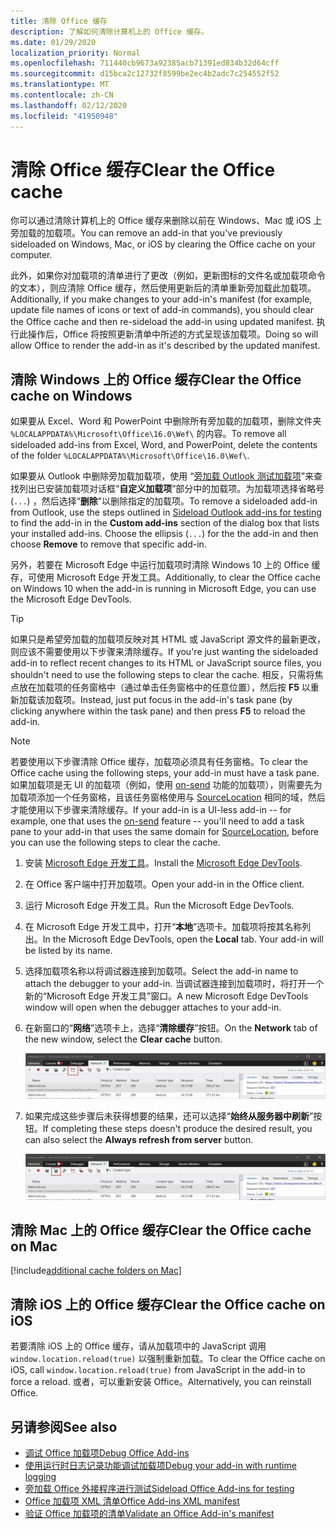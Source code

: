 ```yaml
---
title: 清除 Office 缓存
description: 了解如何清除计算机上的 Office 缓存。
ms.date: 01/29/2020
localization_priority: Normal
ms.openlocfilehash: 711440cb9673a92385acb71391ed834b32d64cff
ms.sourcegitcommit: d15bca2c12732f8599be2ec4b2adc7c254552f52
ms.translationtype: MT
ms.contentlocale: zh-CN
ms.lasthandoff: 02/12/2020
ms.locfileid: "41950948"
---
```

# <a name="clear-the-office-cache"></a><span data-ttu-id="25165-103">清除 Office 缓存</span><span class="sxs-lookup"><span data-stu-id="25165-103">Clear the Office cache</span></span>

<span data-ttu-id="25165-104">你可以通过清除计算机上的 Office 缓存来删除以前在 Windows、Mac 或 iOS 上旁加载的加载项。</span><span class="sxs-lookup"><span data-stu-id="25165-104">You can remove an add-in that you've previously sideloaded on Windows, Mac, or iOS by clearing the Office cache on your computer.</span></span> 

<span data-ttu-id="25165-105">此外，如果你对加载项的清单进行了更改（例如，更新图标的文件名或加载项命令的文本），则应清除 Office 缓存，然后使用更新后的清单重新旁加载此加载项。</span><span class="sxs-lookup"><span data-stu-id="25165-105">Additionally, if you make changes to your add-in's manifest (for example, update file names of icons or text of add-in commands), you should clear the Office cache and then re-sideload the add-in using updated manifest.</span></span> <span data-ttu-id="25165-106">执行此操作后，Office 将按照更新清单中所述的方式呈现该加载项。</span><span class="sxs-lookup"><span data-stu-id="25165-106">Doing so will allow Office to render the add-in as it's described by the updated manifest.</span></span>

## <a name="clear-the-office-cache-on-windows"></a><span data-ttu-id="25165-107">清除 Windows 上的 Office 缓存</span><span class="sxs-lookup"><span data-stu-id="25165-107">Clear the Office cache on Windows</span></span>

<span data-ttu-id="25165-108">如果要从 Excel、Word 和 PowerPoint 中删除所有旁加载的加载项，删除文件夹 `%LOCALAPPDATA%\Microsoft\Office\16.0\Wef\` 的内容。</span><span class="sxs-lookup"><span data-stu-id="25165-108">To remove all sideloaded add-ins from Excel, Word, and PowerPoint, delete the contents of the folder `%LOCALAPPDATA%\Microsoft\Office\16.0\Wef\`.</span></span> 

<span data-ttu-id="25165-109">如果要从 Outlook 中删除旁加载加载项，使用 “[旁加载 Outlook 测试加载项](/outlook/add-ins/sideload-outlook-add-ins-for-testing)”来查找列出已安装加载项对话框“**自定义加载项**”部分中的加载项。为加载项选择省略号(`...`) ，然后选择“**删除**”以删除指定的加载项。</span><span class="sxs-lookup"><span data-stu-id="25165-109">To remove a sideloaded add-in from Outlook, use the steps outlined in [Sideload Outlook add-ins for testing](/outlook/add-ins/sideload-outlook-add-ins-for-testing) to find the add-in in the **Custom add-ins** section of the dialog box that lists your installed add-ins. Choose the ellipsis (`...`) for the the add-in and then choose **Remove** to remove that specific add-in.</span></span>

<span data-ttu-id="25165-110">另外，若要在 Microsoft Edge 中运行加载项时清除 Windows 10 上的 Office 缓存，可使用 Microsoft Edge 开发工具。</span><span class="sxs-lookup"><span data-stu-id="25165-110">Additionally, to clear the Office cache on Windows 10 when the add-in is running in Microsoft Edge, you can use the Microsoft Edge DevTools.</span></span>

> [!TIP]
> <span data-ttu-id="25165-111">如果只是希望旁加载的加载项反映对其 HTML 或 JavaScript 源文件的最新更改，则应该不需要使用以下步骤来清除缓存。</span><span class="sxs-lookup"><span data-stu-id="25165-111">If you're just wanting the sideloaded add-in to reflect recent changes to its HTML or JavaScript source files, you shouldn't need to use the following steps to clear the cache.</span></span> <span data-ttu-id="25165-112">相反，只需将焦点放在加载项的任务窗格中（通过单击任务窗格中的任意位置），然后按 **F5** 以重新加载该加载项。</span><span class="sxs-lookup"><span data-stu-id="25165-112">Instead, just put focus in the add-in's task pane (by clicking anywhere within the task pane) and then press **F5** to reload the add-in.</span></span> 

> [!NOTE]
> <span data-ttu-id="25165-113">若要使用以下步骤清除 Office 缓存，加载项必须具有任务窗格。</span><span class="sxs-lookup"><span data-stu-id="25165-113">To clear the Office cache using the following steps, your add-in must have a task pane.</span></span> <span data-ttu-id="25165-114">如果加载项是无 UI 的加载项（例如，使用 [on-send](/outlook/add-ins/outlook-on-send-addins) 功能的加载项），则需要先为加载项添加一个任务窗格，且该任务窗格使用与 [SourceLocation](../reference/manifest/sourcelocation.md) 相同的域，然后才能使用以下步骤来清除缓存。</span><span class="sxs-lookup"><span data-stu-id="25165-114">If your add-in is a UI-less add-in -- for example, one that uses the [on-send](/outlook/add-ins/outlook-on-send-addins) feature -- you'll need to add a task pane to your add-in that uses the same domain for [SourceLocation](../reference/manifest/sourcelocation.md), before you can use the following steps to clear the cache.</span></span>

1. <span data-ttu-id="25165-115">安装 [Microsoft Edge 开发工具](https://www.microsoft.com/p/microsoft-edge-devtools-preview/9mzbfrmz0mnj)。</span><span class="sxs-lookup"><span data-stu-id="25165-115">Install the [Microsoft Edge DevTools](https://www.microsoft.com/p/microsoft-edge-devtools-preview/9mzbfrmz0mnj).</span></span>

2. <span data-ttu-id="25165-116">在 Office 客户端中打开加载项。</span><span class="sxs-lookup"><span data-stu-id="25165-116">Open your add-in in the Office client.</span></span>

3. <span data-ttu-id="25165-117">运行 Microsoft Edge 开发工具。</span><span class="sxs-lookup"><span data-stu-id="25165-117">Run the Microsoft Edge DevTools.</span></span>

4. <span data-ttu-id="25165-118">在 Microsoft Edge 开发工具中，打开“**本地**”选项卡。加载项将按其名称列出。</span><span class="sxs-lookup"><span data-stu-id="25165-118">In the Microsoft Edge DevTools, open the **Local** tab. Your add-in will be listed by its name.</span></span>

5. <span data-ttu-id="25165-119">选择加载项名称以将调试器连接到加载项。</span><span class="sxs-lookup"><span data-stu-id="25165-119">Select the add-in name to attach the debugger to your add-in.</span></span> <span data-ttu-id="25165-120">当调试器连接到加载项时，将打开一个新的“Microsoft Edge 开发工具”窗口。</span><span class="sxs-lookup"><span data-stu-id="25165-120">A new Microsoft Edge DevTools window will open when the debugger attaches to your add-in.</span></span>

6. <span data-ttu-id="25165-121">在新窗口的“**网络**”选项卡上，选择“**清除缓存**”按钮。</span><span class="sxs-lookup"><span data-stu-id="25165-121">On the **Network** tab of the new window, select the **Clear cache** button.</span></span>

    ![Microsoft Edge 开发工具屏幕截图，其中突出显示了“清除缓存”按钮](../images/edge-devtools-clear-cache.png)

7. <span data-ttu-id="25165-123">如果完成这些步骤后未获得想要的结果，还可以选择“**始终从服务器中刷新**”按钮。</span><span class="sxs-lookup"><span data-stu-id="25165-123">If completing these steps doesn't produce the desired result, you can also select the **Always refresh from server** button.</span></span>

    ![Microsoft Edge 开发工具屏幕截图，其中突出显示了“始终从服务器中刷新”按钮](../images/edge-devtools-refresh-from-server.png)

## <a name="clear-the-office-cache-on-mac"></a><span data-ttu-id="25165-125">清除 Mac 上的 Office 缓存</span><span class="sxs-lookup"><span data-stu-id="25165-125">Clear the Office cache on Mac</span></span>

[!include[additional cache folders on Mac](../includes/mac-cache-folders.md)]

##  <a name="clear-the-office-cache-on-ios"></a><span data-ttu-id="25165-126">清除 iOS 上的 Office 缓存</span><span class="sxs-lookup"><span data-stu-id="25165-126">Clear the Office cache on iOS</span></span>

<span data-ttu-id="25165-127">若要清除 iOS 上的 Office 缓存，请从加载项中的 JavaScript 调用 `window.location.reload(true)` 以强制重新加载。</span><span class="sxs-lookup"><span data-stu-id="25165-127">To clear the Office cache on iOS, call `window.location.reload(true)` from JavaScript in the add-in to force a reload.</span></span> <span data-ttu-id="25165-128">或者，可以重新安装 Office。</span><span class="sxs-lookup"><span data-stu-id="25165-128">Alternatively, you can reinstall Office.</span></span>

## <a name="see-also"></a><span data-ttu-id="25165-129">另请参阅</span><span class="sxs-lookup"><span data-stu-id="25165-129">See also</span></span>

- [<span data-ttu-id="25165-130">调试 Office 加载项</span><span class="sxs-lookup"><span data-stu-id="25165-130">Debug Office Add-ins</span></span>](debug-add-ins-using-f12-developer-tools-on-windows-10.md)
- [<span data-ttu-id="25165-131">使用运行时日志记录功能调试加载项</span><span class="sxs-lookup"><span data-stu-id="25165-131">Debug your add-in with runtime logging</span></span>](runtime-logging.md)
- [<span data-ttu-id="25165-132">旁加载 Office 外接程序进行测试</span><span class="sxs-lookup"><span data-stu-id="25165-132">Sideload Office Add-ins for testing</span></span>](sideload-office-add-ins-for-testing.md)
- [<span data-ttu-id="25165-133">Office 加载项 XML 清单</span><span class="sxs-lookup"><span data-stu-id="25165-133">Office Add-ins XML manifest</span></span>](../develop/add-in-manifests.md)
- [<span data-ttu-id="25165-134">验证 Office 加载项的清单</span><span class="sxs-lookup"><span data-stu-id="25165-134">Validate an Office Add-in's manifest</span></span>](troubleshoot-manifest.md)

